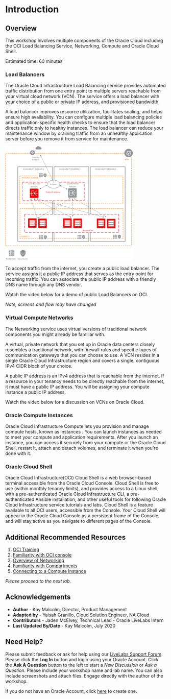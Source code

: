 # Introduction

## Overview
This workshop involves multiple components of the Oracle Cloud including the OCI Load Balancing Service, Networking, Compute and Oracle Cloud Shell.  

Estimated time: 60 minutes

### Load Balancers

The Oracle Cloud Infrastructure Load Balancing service provides automated traffic distribution from one entry point to multiple servers reachable from your virtual cloud network (VCN). The service offers a load balancer with your choice of a public or private IP address, and provisioned bandwidth.

A load balancer improves resource utilization, facilitates scaling, and helps ensure high availability. You can configure multiple load balancing policies and application-specific health checks to ensure that the load balancer directs traffic only to healthy instances. The load balancer can reduce your maintenance window by draining traffic from an unhealthy application server before you remove it from service for maintenance.

![](../images/loadBalancer3adRegional_thumb_400_0.png " ")

To accept traffic from the internet, you create a public load balancer. The service assigns it a public IP address that serves as the entry point for incoming traffic. You can associate the public IP address with a friendly DNS name through any DNS vendor.

Watch the video below for a demo of public Load Balancers on OCI.

*Note, screens and flow may have changed*

[](youtube:_6jUnIXsDcw)

### Virtual Compute Networks

The Networking service uses virtual versions of traditional network components you might already be familiar with.

A virtual, private network that you set up in Oracle data centers closely resembles a traditional network, with firewall rules and specific types of communication gateways that you can choose to use. A VCN resides in a single Oracle Cloud Infrastructure region and covers a single, contiguous IPv4 CIDR block of your choice.

A public IP address is an IPv4 address that is reachable from the internet. If a resource in your tenancy needs to be directly reachable from the internet, it must have a public IP address. You will be assigning your compute instance a public IP address.  

Watch the video below for a discussion on VCNs on Oracle Cloud.

[](youtube:mIYSgeX5FkM)

### Oracle Compute Instances

Oracle Cloud Infrastructure Compute lets you provision and manage compute hosts, known as instances . You can launch instances as needed to meet your compute and application requirements. After you launch an instance, you can access it securely from your compute or the Oracle Cloud Shell, restart it, attach and detach volumes, and terminate it when you're done with it.

### Oracle Cloud Shell

Oracle Cloud Infrastructure(OCI) Cloud Shell is a web browser-based terminal accessible from the Oracle Cloud Console. Cloud Shell is free to use (within monthly tenancy limits), and provides access to a Linux shell, with a pre-authenticated Oracle Cloud Infrastructure CLI, a pre-authenticated Ansible installation, and other useful tools for following Oracle Cloud Infrastructure service tutorials and labs. Cloud Shell is a feature available to all OCI users, accessible from the Console. Your Cloud Shell will appear in the Oracle Cloud Console as a persistent frame of the Console, and will stay active as you navigate to different pages of the Console.

[](youtube:J51BXxlCbOY)


## Additional Recommended Resources

1. [OCI Training](https://cloud.oracle.com/en_US/iaas/training)
2. [Familiarity with OCI console](https://docs.cloud.oracle.com/en-us/iaas/Content/GSG/Concepts/console.htm)
3. [Overview of Networking](https://docs.cloud.oracle.com/en-us/iaas/Content/Network/Concepts/overview.htm)
4. [Familiarity with Compartments](https://docs.cloud.oracle.com/en-us/iaas/Content/GSG/Concepts/concepts.htm)
5. [Connecting to a Compute Instance](https://docs.cloud.oracle.com/en-us/iaas/Content/Compute/Tasks/accessinginstance.htm)


*Please proceed to the next lab.*

## **Acknowledgements**

- **Author** - Kay Malcolm, Director, Product Management
- **Adapted by** -  Yaisah Granillo, Cloud Solution Engineer, NA Cloud
- **Contributors** - Jaden McElvey, Technical Lead - Oracle LiveLabs Intern
- **Last Updated By/Date** - Kay Malcolm, July 2020

## Need Help?
Please submit feedback or ask for help using our [LiveLabs Support Forum](https://community.oracle.com/tech/developers/categories/oracle-cloud-infrastructure-fundamentals). Please click the **Log In** button and login using your Oracle Account. Click the **Ask A Question** button to the left to start a *New Discussion* or *Ask a Question*.  Please include your workshop name and lab name.  You can also include screenshots and attach files.  Engage directly with the author of the workshop.

If you do not have an Oracle Account, click [here](https://profile.oracle.com/myprofile/account/create-account.jspx) to create one.
